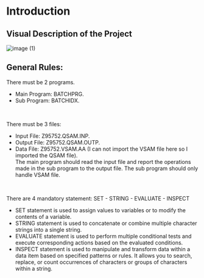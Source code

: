 # Introduction

## Visual Description of the Project
![image (1)](https://github.com/ahmetfalan/CBLFINALCASE/assets/42276108/bf2ba1f3-4db3-40dc-9c1c-34817180fb21)

## General Rules:
There must be 2 programs.
  - Main Program: BATCHPRG.
  - Sub Program: BATCHIDX.
</br>

There must be 3 files:
  - Input File: Z95752.QSAM.INP.
  - Output File: Z95752.QSAM.OUTP.
  - Data File: Z95752.VSAM.AA (I can not import the VSAM file here so I imported the QSAM file). </br>
The main program should read the input file and report the operations made in the sub program to the output file.
The sub program should only handle VSAM file.
</br>

There are 4 mandatory statement: SET - STRING - EVALUATE - INSPECT
  - SET statement is used to assign values to variables or to modify the contents of a variable. 
  - STRING statement is used to concatenate or combine multiple character strings into a single string. 
  - EVALUATE statement is used to perform multiple conditional tests and execute corresponding actions based on the evaluated conditions.
  - INSPECT statement is used to manipulate and transform data within a data item based on specified patterns or rules. It allows you to search, replace, or count occurrences of characters or groups of characters within a string. 
